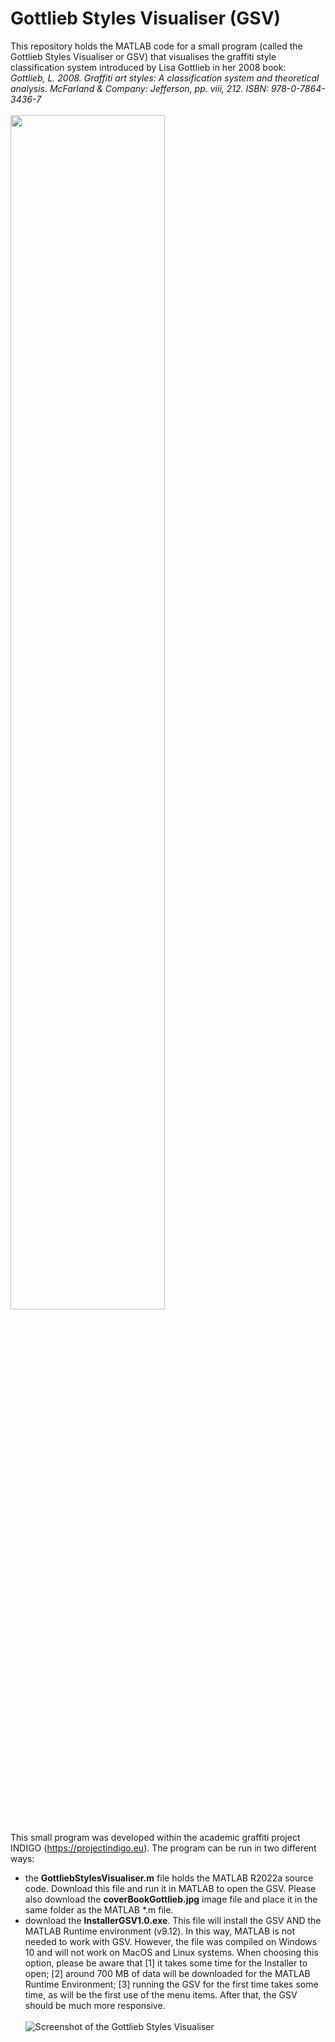 # Gottlieb Styles Visualiser (GSV)

This repository holds the MATLAB code for a small program (called the Gottlieb Styles Visualiser or GSV) that visualises the graffiti style classification system introduced by Lisa Gottlieb in her 2008 book:\
*Gottlieb, L. 2008. Graffiti art styles: A classification system and theoretical analysis. McFarland & Company: Jefferson, pp. viii, 212. ISBN: 978-0-7864-3436-7*
</br></br>
<img src="https://github.com/GraffitiProjectINDIGO/GottliebStyles/blob/main/coverBookGottlieb.jpg" width="70%">
</br></br>
This small program was developed within the academic graffiti project INDIGO (https://projectindigo.eu). The program can be run in two different ways:
- the **GottliebStylesVisualiser.m** file holds the MATLAB R2022a source code. Download this file and run it in MATLAB to open the GSV. Please also download the **coverBookGottlieb.jpg** image file and place it in the same folder as the MATLAB *.m file.
- download the **InstallerGSV1.0.exe**. This file will install the GSV AND the MATLAB Runtime environment (v9.12). In this way, MATLAB is not needed to work with GSV. However, the file was compiled on Windows 10 and will not work on MacOS and Linux systems. When choosing this option, please be aware that [1] it takes some time for the Installer to open; [2] around 700 MB of data will be downloaded for the MATLAB Runtime Environment; [3] running the GSV for the first time takes some time, as will be the first use of the menu items. After that, the GSV should be much more responsive.
</br></br>
![Screenshot of the Gottlieb Styles Visualiser](https://github.com/GraffitiProjectINDIGO/GottliebStyles/blob/main/screenshotGSV.jpg)